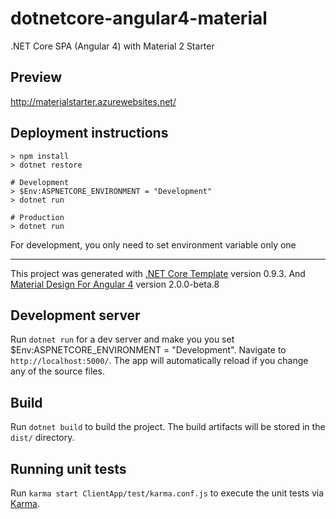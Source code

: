 # dotnetcore-angular4-material
.NET Core SPA (Angular 4) with Material 2 Starter

## Preview
http://materialstarter.azurewebsites.net/

## Deployment instructions
```
> npm install
> dotnet restore

# Development
> $Env:ASPNETCORE_ENVIRONMENT = "Development"
> dotnet run

# Production
> dotnet run
```

For development, you only need to set environment variable only one


----------------------------------------------------------------------------------------------------------------


This project was generated with [.NET Core Template](https://blogs.msdn.microsoft.com/webdev/2017/02/14/building-single-page-applications-on-asp-net-core-with-javascriptservices/) version 0.9.3.
And [Material Design For Angular 4](https://github.com/angular/material.angular.io) version 2.0.0-beta.8

## Development server
Run `dotnet run` for a dev server and make you you set $Env:ASPNETCORE_ENVIRONMENT = "Development". Navigate to `http://localhost:5000/`. The app will automatically reload if you change any of the source files.

## Build

Run `dotnet build` to build the project. The build artifacts will be stored in the `dist/` directory.

## Running unit tests

Run `karma start ClientApp/test/karma.conf.js` to execute the unit tests via [Karma](https://karma-runner.github.io).
